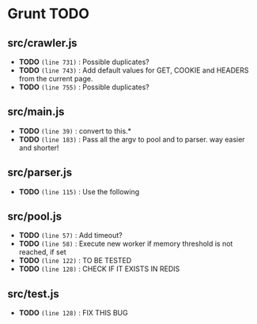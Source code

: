 # Grunt TODO

## src/crawler.js

* **TODO** `(line 731)` : Possible duplicates?
* **TODO** `(line 743)` : Add default values for GET, COOKIE and HEADERS from the current page.
* **TODO** `(line 755)` : Possible duplicates?

## src/main.js

* **TODO** `(line 39)` : convert to this.*
* **TODO** `(line 183)` : Pass all the argv to pool and to parser. way easier and shorter!

## src/parser.js

* **TODO** `(line 115)` : Use the following

## src/pool.js

* **TODO** `(line 57)` : Add timeout?
* **TODO** `(line 58)` : Execute new worker if memory threshold is not reached, if set
* **TODO** `(line 122)` : TO BE TESTED
* **TODO** `(line 128)` : CHECK IF IT EXISTS IN REDIS

## src/test.js

* **TODO** `(line 128)` : FIX THIS BUG
